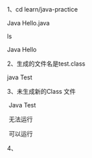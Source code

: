1、cd learn/java-practice

Java Hello.java

ls

Java Hello

2、生成的文件名是test.class

java Test

3、未生成新的Class 文件

​     Java Test

​    无法运行

​    可以运行

4、

